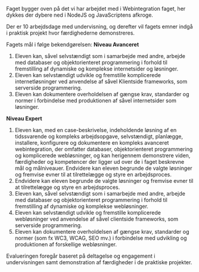 <!-- # Avanceret Webintegration - niveau Avanceret/Expert -->

Faget bygger oven på det vi har arbejdet med i Webintegration faget, her dykkes der dybere ned i NodeJS og JavaScriptens afkroge.

Der er 10 arbejdsdage med undervisning, og derefter vil fagets emner indgå i praktisk projekt hvor færdighederne demonstreres.




Fagets mål i følge bekendgørelsen:
**Niveau Avanceret**
1. Eleven kan, såvel selvstændigt som i samarbejde med andre, arbejde med databaser og objektorienteret programmering i forhold til fremstilling af dynamiske og komplekse internetsider og løsninger.
1. Eleven kan selvstændigt udvikle og fremstille komplicerede internetløsninger ved anvendelse af såvel Klientside frameworks, som serverside programmering.
1. Eleven kan dokumentere overholdelsen af gængse krav, standarder og normer i forbindelse med produktionen af såvel internetsider som løsninger.


**Niveau Expert**
1. Eleven kan, med en case-beskrivelse, indeholdende løsning af en tidssvarende og kompleks arbejdsopgave, selvstændigt, planlægge, installere, konfigurere og dokumentere en kompleks avanceret webintegration, der omfatter databaser, objektorienteret programmering og komplicerede webløsninger, og kan herigennem demonstrere viden, færdigheder og kompetencer der ligger ud over de i faget beskrevne mål og målniveauer. Endvidere kan eleven begrunde de valgte løsninger og fremvise evner til at tilrettelægge og styre en arbejdsproces.
1.	Endvidere kan eleven begrunde de valgte løsninger og fremvise evner til at tilrettelægge og styre en arbejdsproces.	
1.	Eleven kan, såvel selvstændigt som i samarbejde med andre, arbejde med databaser og objektorienteret programmering i forhold til fremstilling af dynamiske og komplekse webløsninger.	
1.	Eleven kan selvstændigt udvikle og fremstille komplicerede webløsninger ved anvendelse af såvel clientside frameworks, som serverside programmering.
1.	Eleven kan dokumentere overholdelsen af gængse krav, standarder og normer (som fx WC3, WCAG, SEO mv.) i forbindelse med udvikling og produktionen af forskellige webløsninger.



Evalueringen foregår baseret på deltagelse og engagement i undervisningen samt demonstration af færdigheder i de praktiske projekter.


